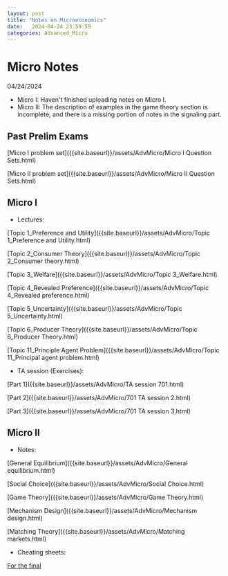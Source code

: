 ```yaml
---
layout: post
title: "Notes on Microeconomics"
date:   2024-04-24 23:59:59
categories: Advanced_Micro
---
```


# Micro Notes

04/24/2024
-  Micro I: Haven't finished uploading notes on Micro I.
-  Micro II: The description of examples in the game theory section is incomplete, and there is a missing portion of notes in the signaling part.

## Past Prelim Exams 

[Micro I problem set]({{site.baseurl}}/assets/AdvMicro/Micro I Question Sets.html)

[Micro II problem set]({{site.baseurl}}/assets/AdvMicro/Micro II Question Sets.html)



## Micro I

 - Lectures:

[Topic 1_Preference and Utility]({{site.baseurl}}/assets/AdvMicro/Topic 1_Preference and Utility.html)

[Topic 2_Consumer Theory]({{site.baseurl}}/assets/AdvMicro/Topic 2_Consumer theory.html)

[Topic 3_Welfare]({{site.baseurl}}/assets/AdvMicro/Topic 3_Welfare.html)

[Topic 4_Revealed Preference]({{site.baseurl}}/assets/AdvMicro/Topic 4_Revealed preference.html)

[Topic 5_Uncertainty]({{site.baseurl}}/assets/AdvMicro/Topic 5_Uncertainty.html)

[Topic 6_Producer Theory]({{site.baseurl}}/assets/AdvMicro/Topic 6_Producer Theory.html)

[Topic 11_Principle Agent Problem]({{site.baseurl}}/assets/AdvMicro/Topic 11_Principal agent problem.html)


 - TA session (Exercises):

[Part 1]({{site.baseurl}}/assets/AdvMicro/TA session 701.html)

[Part 2]({{site.baseurl}}/assets/AdvMicro/701 TA session 2.html)

[Part 3]({{site.baseurl}}/assets/AdvMicro/701 TA session 3.html)

## Micro II

- Notes:

[General Equilibrium]({{site.baseurl}}/assets/AdvMicro/General equilibrium.html)

[Social Choice]({{site.baseurl}}/assets/AdvMicro/Social Choice.html)

[Game Theory]({{site.baseurl}}/assets/AdvMicro/Game Theory.html)

[Mechanism Design]({{site.baseurl}}/assets/AdvMicro/Mechanism design.html)

[Matching Theory]({{site.baseurl}}/assets/AdvMicro/Matching markets.html)

- Cheating sheets:

[For the final]({{site.baseurl}}/assets/AdvMicro/702_Final_cheat_sheet.pdf)
